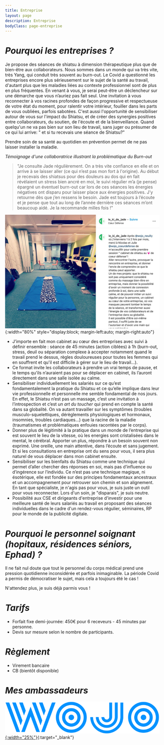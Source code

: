 ```yaml
---
title: Entreprise
layout: page
description: Entreprise
bodyClass: page-entreprise
---
```


# *Pourquoi les entreprises ?*

Je propose des séances de shiatsu à dimension thérapeutique plus que de bien-être aux collaborateurs. Nous sommes dans un monde qui va très vite, très Yang, qui conduit très souvent au burn-out. Le Covid a questionné les entreprises encore plus sérieusement sur le sujet de la santé au travail, d'autant plus que les maladies liées au contexte professionnel sont de plus en plus fréquentes.
En venant à vous, je serai peut-être un déclencheur sur une démarche que vous n’auriez pas fait seul. Une invitation à vous reconnecter à vos racines profondes de façon progressive et respectueuse de votre état du moment, pour ralentir votre intérieur, fouiller dans les parts de vous oubliées, parfois sabotées.
C'est aussi l'opportunité de sensibiliser autour de vous sur l'impact du Shiatsu, et de créer des synergies positives entre collaborateurs, du soutien, de l'écoute et de la bienveillance. Quand quelqu'un ne va pas bien sur son lieu de travail, sans juger ou présumer de ce qui lui arrive: " et si tu recevais une séance de Shiatsu?" 

Prendre soin de sa santé au quotidien en prévention permet de ne pas laisser installer la maladie.

 *Témoignage d'une collaboratrice illustrant la problématique du Burn-out*
>
>"Je consulte Jade régulièrement. On a très vite confiance en elle et on arrive à se laisser aller (ce qui n’est pas mon fort à l'origine). Au début je recevais des shiatsus pour des douleurs au dos qui en fait révélaient un stress bien ancré en moi, le suivi régulier m’a (je pense) épargné un éventuel burn-out car lors de ces séances les énergies négatives ont disparu pour laisser place aux énergies positives. J’y retourne dès que j’en ressens le besoin. Jade est toujours à l’écoute et je pense que tout au long de l’année dernière ces séances m’ont beaucoup aidé. Je la recommande milles fois !"
>

![WOJO](/images/entreprise/wojo-post.jpg){:width="80%" style="display:block; margin-left:auto; margin-right:auto"}

- J’importe en fait mon cabinet au cœur des entreprises avec suivi à définir ensemble : séance de 45 minutes (action ciblées) à 1h (burn-out, stress, deuil ou séparation complexe à accepter notamment quand le travail prend le dessus, règles douloureuses pour toutes les femmes qui en souffrent et qu'il est difficile à gérer sur le lieu de travail...).
- Ce format invite les collaborateurs à prendre un vrai temps de pause, et le temps qu’ils n’auraient pas pour se déplacer en cabinet, ils l’auront directement dans une salle isolée au calme.
- Sensibiliser individuellement les salariés sur ce qu’est fondamentalement la pratique du Shiatsu et ce qu’elle implique dans leur vie professionnelle et personnelle me semble fondamental de nos jours.
En effet, le Shiatsu n’est pas un massage, c’est une invitation à l’introspection et c’est *un art du toucher* qui prend en compte la santé dans sa globalité. On va autant travailler sur les symptômes (troubles musculo-squelettiques, dérèglements physiologiques et hormonaux, insomnies, troubles cardiaques...) que la racine de la maladie (traumatismes et problématiques enfouies racontées par le corps).
- Donner plus de légitimité à la pratique dans un monde de l’entreprise qui est souvent le lieu de la vitesse, où les energies sont cristalisées dans le mental, le cérébral. Apporter un plus, répondre à un besoin souvent non exprimé. Une oreille, une main attentive, dans l’écoute et sans jugement. Et si les consultations en entreprise ont du sens pour vous, il sera plus naturel de vous déplacer dans mon cabinet ensuite.
- Sensibiliser sur les bienfaits du Shiatsu comme une technique qui permet d’aller chercher des réponses en soi, mais pas d’influence ou d’ingérence sur l’individu. Ce n’est pas une technique magique, ni ésotérique, elle est fondée sur des principes fondamentaux ancestraux et un accompagnement pour retrouver son chemin et son alignement. 
En tant que spécialiste, je n'agis pas pour vous, je suis juste un outil pour vous reconnecter. Lors d'un soin, je "disparais", je suis neutre.
- Possibilité aux CSE et dirigeants d'entreprise d'investir pour une meilleure santé de leurs salariés au travail en proposant des séances individuelles dans le cadre d'un rendez-vous régulier, séminaires, RP pour le monde de la publicité digitale.

# *Pourquoi le personnel soignant (hopitaux, résidences séniors, Ephad) ?*

Il ne fait nul doute que tout le personnel du corps médical prend une pression quotidienne inconsidérée et parfois inimaginable. La période Covid a permis de démocratiser le sujet, mais cela a toujours été le cas !

N'attendez plus, je suis déjà parmis vous !

# *Tarifs*

- Forfait fixe demi-journée: 450€ pour 6 receveurs - 45 minutes par personne.
- Devis sur mesure selon le nombre de participants.

# *Règlement*

- Virement bancaire
- CB (bientôt disponible)

# *Mes ambassadeurs*

[![WOJO](/images/entreprise/wojo-logo.svg){:width="25%"}](https://www.wojo.com/fr-FR){:target="_blank"}
